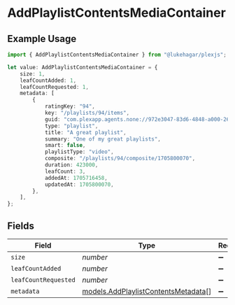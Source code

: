 # AddPlaylistContentsMediaContainer

## Example Usage

```typescript
import { AddPlaylistContentsMediaContainer } from "@lukehagar/plexjs";

let value: AddPlaylistContentsMediaContainer = {
    size: 1,
    leafCountAdded: 1,
    leafCountRequested: 1,
    metadata: [
        {
            ratingKey: "94",
            key: "/playlists/94/items",
            guid: "com.plexapp.agents.none://972e3047-83d6-4848-a000-261f0af26ba2",
            type: "playlist",
            title: "A great playlist",
            summary: "One of my great playlists",
            smart: false,
            playlistType: "video",
            composite: "/playlists/94/composite/1705800070",
            duration: 423000,
            leafCount: 3,
            addedAt: 1705716458,
            updatedAt: 1705800070,
        },
    ],
};
```

## Fields

| Field                                                                            | Type                                                                             | Required                                                                         | Description                                                                      | Example                                                                          |
| -------------------------------------------------------------------------------- | -------------------------------------------------------------------------------- | -------------------------------------------------------------------------------- | -------------------------------------------------------------------------------- | -------------------------------------------------------------------------------- |
| `size`                                                                           | *number*                                                                         | :heavy_minus_sign:                                                               | N/A                                                                              | 1                                                                                |
| `leafCountAdded`                                                                 | *number*                                                                         | :heavy_minus_sign:                                                               | N/A                                                                              | 1                                                                                |
| `leafCountRequested`                                                             | *number*                                                                         | :heavy_minus_sign:                                                               | N/A                                                                              | 1                                                                                |
| `metadata`                                                                       | [models.AddPlaylistContentsMetadata](../models/addplaylistcontentsmetadata.md)[] | :heavy_minus_sign:                                                               | N/A                                                                              |                                                                                  |
